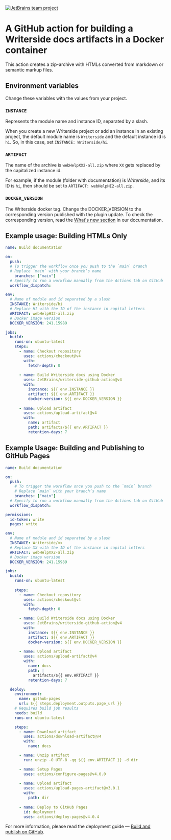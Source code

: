 [![JetBrains team project](https://jb.gg/badges/team.svg)](https://confluence.jetbrains.com/display/ALL/JetBrains+on+GitHub)


# A GitHub action for building a Writerside docs artifacts in a Docker container

This action creates a zip-archive with HTMLs converted from markdown or semantic markup files.

## Environment variables

Change these variables with the values from your project.

### `INSTANCE`

Represents the module name and instance ID, separated by a slash.

When you create a new Writerside project or add an instance in an existing project, the default module name is `Writerside` and the default instance id is `hi`.
So, in this case, set `INSTANCE: Writerside/hi`.

### `ARTIFACT`

The name of the archive is `webHelpXX2-all.zip` where `XX` gets replaced by the capitalized instance id.

For example, if the module (folder with documentation) is *Writerside*, and its ID is `hi`, then should be set to `ARTIFACT: webHelpHI2-all.zip`.

### `DOCKER_VERSION`

The Writerside docker tag. Change the DOCKER_VERSION to the corresponding version published with the plugin update. To check the corresponding version, read the [What's new section](https://www.jetbrains.com/help/writerside/whats-new-last-update.html) in our documentation.

## Example usage: Building HTMLs Only

```yml
name: Build documentation

on:
  push:
  # To trigger the workflow once you push to the `main` branch
  # Replace `main` with your branch’s name
    branches: ["main"]
  # Specify to run a workflow manually from the Actions tab on GitHub
  workflow_dispatch:

env:
  # Name of module and id separated by a slash
  INSTANCE: Writerside/hi
  # Replace HI with the ID of the instance in capital letters
  ARTIFACT: webHelpHI2-all.zip
  # Docker image version
  DOCKER_VERSION: 241.15989

jobs:
  build:
    runs-on: ubuntu-latest
    steps:
      - name: Checkout repository
        uses: actions/checkout@v4
        with:
          fetch-depth: 0
      
      - name: Build Writerside docs using Docker
        uses: JetBrains/writerside-github-action@v4
        with:
          instance: ${{ env.INSTANCE }}
          artifact: ${{ env.ARTIFACT }}
          docker-version: ${{ env.DOCKER_VERSION }}
      
      - name: Upload artifact
        uses: actions/upload-artifact@v4
        with:
          name: artifact
          path: artifacts/${{ env.ARTIFACT }}
          retention-days: 7
```


## Example Usage: Building and Publishing to GitHub Pages

```yml
name: Build documentation

on:
  push:
    # To trigger the workflow once you push to the `main` branch
    # Replace `main` with your branch’s name
    branches: ["main"]
  # Specify to run a workflow manually from the Actions tab on GitHub
  workflow_dispatch:

permissions:
  id-token: write
  pages: write

env:
  # Name of module and id separated by a slash
  INSTANCE: Writerside/xx
  # Replace XX with the ID of the instance in capital letters
  ARTIFACT: webHelpXX2-all.zip
  # Docker image version
  DOCKER_VERSION: 241.15989

jobs:
  build:
    runs-on: ubuntu-latest
    
    steps:
      - name: Checkout repository
        uses: actions/checkout@v4
        with:
          fetch-depth: 0

      - name: Build Writerside docs using Docker
        uses: JetBrains/writerside-github-action@v4
        with:
          instance: ${{ env.INSTANCE }}
          artifact: ${{ env.ARTIFACT }}
          docker-version: ${{ env.DOCKER_VERSION }}
        
      - name: Upload artifact
        uses: actions/upload-artifact@v4
        with:
          name: docs
          path: |
            artifacts/${{ env.ARTIFACT }}
          retention-days: 7

  deploy:
    environment:
      name: github-pages
      url: ${{ steps.deployment.outputs.page_url }}
    # Requires build job results
    needs: build
    runs-on: ubuntu-latest

    steps:
      - name: Download artifact
        uses: actions/download-artifact@v4
        with:
          name: docs

      - name: Unzip artifact
        run: unzip -O UTF-8 -qq ${{ env.ARTIFACT }} -d dir

      - name: Setup Pages
        uses: actions/configure-pages@v4.0.0
      
      - name: Upload artifact
        uses: actions/upload-pages-artifact@v3.0.1
        with:
          path: dir
      
      - name: Deploy to GitHub Pages
        id: deployment
        uses: actions/deploy-pages@v4.0.4
```
For more information, please read the deployment guide — [Build and publish on GitHub](https://www.jetbrains.com/help/writerside/deploy-docs-to-github-pages.html).


